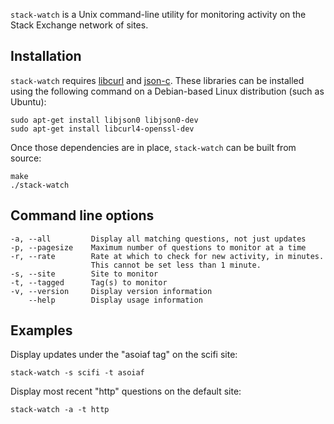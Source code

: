 `stack-watch` is a Unix command-line utility for monitoring activity on the Stack Exchange network of sites.

Installation
------------

`stack-watch` requires [libcurl](http://curl.haxx.se/libcurl/) and [json-c](https://github.com/json-c/json-c). These libraries can be installed using the following command on a Debian-based Linux distribution (such as Ubuntu):

    sudo apt-get install libjson0 libjson0-dev
    sudo apt-get install libcurl4-openssl-dev

Once those dependencies are in place, `stack-watch` can be built from source:

    make
    ./stack-watch

Command line options
--------------------

    -a, --all         Display all matching questions, not just updates            
    -p, --pagesize    Maximum number of questions to monitor at a time            
    -r, --rate        Rate at which to check for new activity, in minutes.        
                      This cannot be set less than 1 minute.                      
    -s, --site        Site to monitor                                              
    -t, --tagged      Tag(s) to monitor                                           
    -v, --version     Display version information                                 
        --help        Display usage information                                   

Examples
--------

Display updates under the "asoiaf tag" on the scifi site:

    stack-watch -s scifi -t asoiaf
    
Display most recent "http" questions on the default site:

    stack-watch -a -t http
                    
